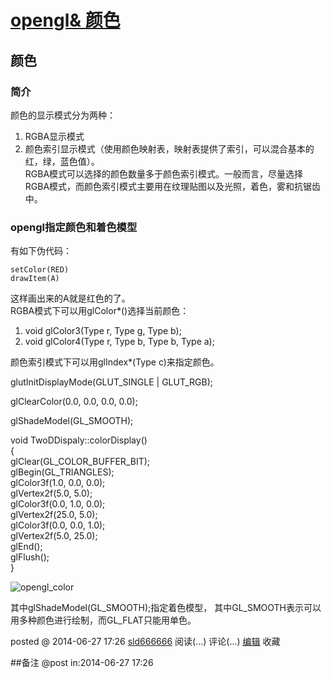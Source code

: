 #  [opengl& 颜色](http://www.cnblogs.com/sld666666/p/3812425.html)

## 颜色

### 简介

颜色的显示模式分为两种：

  1. RGBA显示模式
  2. 颜色索引显示模式（使用颜色映射表，映射表提供了索引，可以混合基本的红，绿，蓝色值）。  
RGBA模式可以选择的颜色数量多于颜色索引模式。一般而言，尽量选择RGBA模式，而颜色索引模式主要用在纹理贴图以及光照，着色，雾和抗锯齿中。

### opengl指定颜色和着色模型

有如下伪代码：

    setColor(RED)
    drawItem(A)

这样画出来的A就是红色的了。  
RGBA模式下可以用glColor*()选择当前颜色：

  1. void glColor3(Type r, Type g, Type b);
  2. void glColor4(Type r, Type b, Type b, Type a);

颜色索引模式下可以用glIndex*(Type c)来指定颜色。

glutInitDisplayMode(GLUT_SINGLE | GLUT_RGB);

glClearColor(0.0, 0.0, 0.0, 0.0);

glShadeModel(GL_SMOOTH);

void TwoDDispaly::colorDisplay()  
{  
glClear(GL_COLOR_BUFFER_BIT);  
glBegin(GL_TRIANGLES);  
glColor3f(1.0, 0.0, 0.0);  
glVertex2f(5.0, 5.0);  
glColor3f(0.0, 1.0, 0.0);  
glVertex2f(25.0, 5.0);  
glColor3f(0.0, 0.0, 1.0);  
glVertex2f(5.0, 25.0);  
glEnd();  
glFlush();  
}

![opengl_color](http://sld666666bblogimage.qiniudn.com/opengl_color.png)

其中glShadeModel(GL_SMOOTH);指定着色模型， 其中GL_SMOOTH表示可以用多种颜色进行绘制，而GL_FLAT只能用单色。

posted @ 2014-06-27 17:26 [sld666666](http://www.cnblogs.com/sld666666/)
阅读(...) 评论(...) [编辑](https://i.cnblogs.com/EditPosts.aspx?postid=3812425) 收藏

##备注 
 @post in:2014-06-27 17:26